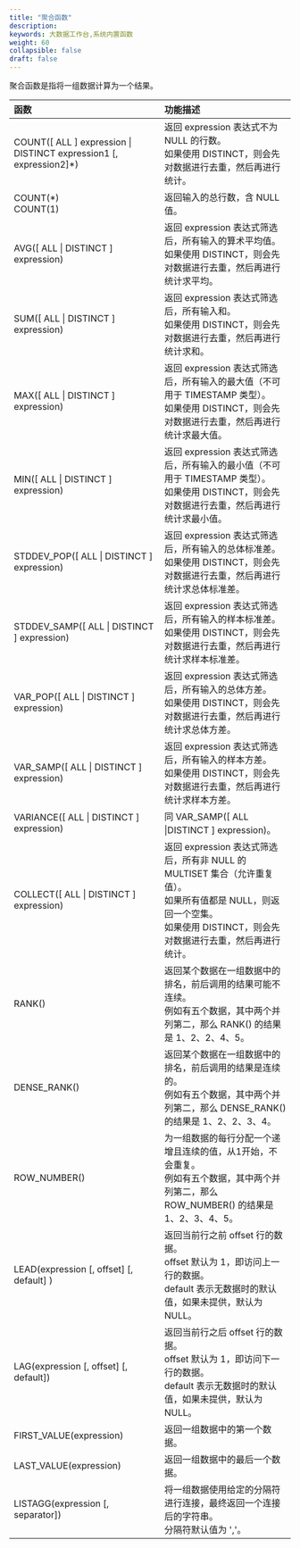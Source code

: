 ```yaml
---
title: "聚合函数"
description:  
keywords: 大数据工作台,系统内置函数
weight: 60
collapsible: false
draft: false
---
```


聚合函数是指将一组数据计算为一个结果。

| 函数                                                       | 功能描述                                                     |
| :----------------------------------------------------------- | :----------------------------------------------------------- |
| COUNT([ ALL ] expression \| DISTINCT expression1 [, expression2]*) | 返回 expression 表达式不为 NULL 的行数。<br>如果使用 DISTINCT，则会先对数据进行去重，然后再进行统计。 |
| COUNT(*) <br>COUNT(1)                                        | 返回输入的总行数，含 NULL 值。                               |
| AVG([ ALL \| DISTINCT ] expression)                          | 返回 expression 表达式筛选后，所有输入的算术平均值。<br/>如果使用 DISTINCT，则会先对数据进行去重，然后再进行统计求平均。 |
| SUM([ ALL \| DISTINCT ] expression)                          | 返回 expression 表达式筛选后，所有输入和。<br/>如果使用 DISTINCT，则会先对数据进行去重，然后再进行统计求和。 |
| MAX([ ALL \| DISTINCT ] expression)                          | 返回 expression 表达式筛选后，所有输入的最大值（不可用于 TIMESTAMP 类型）。<br/>如果使用 DISTINCT，则会先对数据进行去重，然后再进行统计求最大值。 |
| MIN([ ALL \| DISTINCT ] expression)                          | 返回 expression 表达式筛选后，所有输入的最小值（不可用于 TIMESTAMP 类型）。<br/>如果使用 DISTINCT，则会先对数据进行去重，然后再进行统计求最小值。 |
| STDDEV_POP([ ALL \| DISTINCT ] expression)                   | 返回 expression 表达式筛选后，所有输入的总体标准差。<br/>如果使用 DISTINCT，则会先对数据进行去重，然后再进行统计求总体标准差。 |
| STDDEV_SAMP([ ALL \| DISTINCT ] expression)                  | 返回 expression 表达式筛选后，所有输入的样本标准差。<br/>如果使用 DISTINCT，则会先对数据进行去重，然后再进行统计求样本标准差。 |
| VAR_POP([ ALL \| DISTINCT ] expression)                      | 返回 expression 表达式筛选后，所有输入的总体方差。<br/>如果使用 DISTINCT，则会先对数据进行去重，然后再进行统计求总体方差。 |
| VAR_SAMP([ ALL \| DISTINCT ] expression)                     | 返回 expression 表达式筛选后，所有输入的样本方差。<br/>如果使用 DISTINCT，则会先对数据进行去重，然后再进行统计求样本方差。 |
| VARIANCE([ ALL \| DISTINCT ] expression)                     | 同 VAR_SAMP([ ALL \|DISTINCT ] expression)。                 |
| COLLECT([ ALL \| DISTINCT ] expression)                      | 返回 expression 表达式筛选后，所有非 NULL 的 MULTISET 集合（允许重复值）。<br>如果所有值都是 NULL，则返回一个空集。<br>如果使用 DISTINCT，则会先对数据进行去重，然后再进行统计。 |
| RANK()                                                       | 返回某个数据在一组数据中的排名，前后调用的结果可能不连续。<br>例如有五个数据，其中两个并列第二，那么 RANK() 的结果是 1、2、2、4、5。 |
| DENSE_RANK()                                                 | 返回某个数据在一组数据中的排名，前后调用的结果是连续的。<br/>例如有五个数据，其中两个并列第二，那么 DENSE_RANK() 的结果是 1、2、2、3、4。 |
| ROW_NUMBER()                                                 | 为一组数据的每行分配一个递增且连续的值，从1开始，不会重复。<br/>例如有五个数据，其中两个并列第二，那么 ROW_NUMBER() 的结果是 1、2、3、4、5。 |
| LEAD(expression [, offset] [, default] )                     | 返回当前行之前 offset 行的数据。<br>offset 默认为 1，即访问上一行的数据。<br/>default 表示无数据时的默认值，如果未提供，默认为 NULL。 |
| LAG(expression [, offset] [, default])                       | 返回当前行之后 offset 行的数据。<br/>offset 默认为 1，即访问下一行的数据。<br/>default 表示无数据时的默认值，如果未提供，默认为 NULL。 |
| FIRST_VALUE(expression)                                      | 返回一组数据中的第一个数据。                                 |
| LAST_VALUE(expression)                                       | 返回一组数据中的最后一个数据。                               |
| LISTAGG(expression [, separator])                            | 将一组数据使用给定的分隔符进行连接，最终返回一个连接后的字符串。<br/>分隔符默认值为 ','。 |
